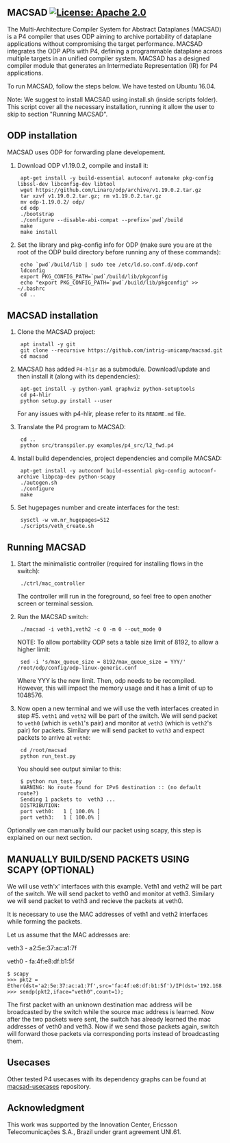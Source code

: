 ## MACSAD [![License: Apache 2.0](https://img.shields.io/hexpm/l/plug.svg?style=for-the-badge)](LICENSE)

The Multi-Architecture Compiler System for Abstract Dataplanes (MACSAD) is a P4 compiler that uses ODP aiming to archive portability of dataplane applications without compromising the target performance. MACSAD integrates the ODP APIs with P4, defining a programmable dataplane across multiple targets in an unified compiler system. MACSAD has a designed compiler module that generates an Intermediate Representation (IR) for P4 applications.

To run MACSAD, follow the steps below. We have tested on Ubuntu 16.04.

Note: We suggest to install MACSAD using install.sh (inside scripts folder). This script cover all the necessary installation, running it allow the user to skip to section "Running MACSAD".

## ODP installation

MACSAD uses ODP for forwarding plane developement.

1. Download ODP v1.19.0.2, compile and install it:

        apt-get install -y build-essential autoconf automake pkg-config libssl-dev libconfig-dev libtool
        wget https://github.com/Linaro/odp/archive/v1.19.0.2.tar.gz
        tar xzvf v1.19.0.2.tar.gz; rm v1.19.0.2.tar.gz
        mv odp-1.19.0.2/ odp/
        cd odp
        ./bootstrap
        ./configure --disable-abi-compat --prefix=`pwd`/build
        make
        make install

2. Set the library and pkg-config info for ODP (make sure you are at the root
of the ODP build directory before running any of these commands):

        echo `pwd`/build/lib | sudo tee /etc/ld.so.conf.d/odp.conf
        ldconfig
        export PKG_CONFIG_PATH=`pwd`/build/lib/pkgconfig
        echo "export PKG_CONFIG_PATH=`pwd`/build/lib/pkgconfig" >> ~/.bashrc
        cd ..


## MACSAD installation

1. Clone the MACSAD project:

        apt install -y git
        git clone --recursive https://github.com/intrig-unicamp/macsad.git
        cd macsad
	
2. MACSAD has added `P4-hlir` as a submodule. Download/update and then install
it (along with its dependencies):

        apt-get install -y python-yaml graphviz python-setuptools
        cd p4-hlir
        python setup.py install --user

    For any issues with p4-hlir, please refer to its `README.md` file.

3. Translate the P4 program to MACSAD:
        
        cd ..
        python src/transpiler.py examples/p4_src/l2_fwd.p4

4. Install build dependencies, project dependencies and compile MACSAD:

        apt-get install -y autoconf build-essential pkg-config autoconf-archive libpcap-dev python-scapy
        ./autogen.sh
        ./configure
        make

5. Set hugepages number and create interfaces for the test:

        sysctl -w vm.nr_hugepages=512
        ./scripts/veth_create.sh

## Running MACSAD

1. Start the minimalistic controller (required for installing flows in the
switch):

        ./ctrl/mac_controller

    The controller will run in the foreground, so feel free to open another
    screen or terminal session.


2. Run the MACSAD switch:

        ./macsad -i veth1,veth2 -c 0 -m 0 --out_mode 0

    NOTE: To allow portability ODP sets a table size limit of 8192, to allow a higher limit:

        sed -i 's/max_queue_size = 8192/max_queue_size = YYY/' /root/odp/config/odp-linux-generic.conf

    Where YYY is the new limit. Then, odp needs to be recompiled. However, this will impact the memory usage and it has a limit of up to 1048576.

3. Now open a new terminal and we will use the veth interfaces created in step #5. `veth1` and `veth2` will
be part of the switch. We will send packet to `veth0` (which is `veth1`'s pair)
and monitor at `veth3` (which is `veth2`'s pair) for packets. Similary we will
send packet to `veth3` and expect packets to arrive at `veth0`:

        cd /root/macsad
        python run_test.py

    You should see output similar to this:

        $ python run_test.py
        WARNING: No route found for IPv6 destination :: (no default route?)
        Sending 1 packets to  veth3 ...
        DISTRIBUTION:
        port veth0:   1 [ 100.0% ]
        port veth3:   1 [ 100.0% ]

Optionally we can manually build our packet using scapy, this step is explained on our next section.

## MANUALLY BUILD/SEND PACKETS USING SCAPY (OPTIONAL)

We will use veth'x' interfaces with this example. Veth1 and veth2 will be part of the switch. We will send packet to veth0 and monitor at veth3. Similary we will send packet to veth3 and recieve the packets at veth0.

It is necessary to use the MAC addresses of veth1 and veth2 interfaces while forming the packets. 

Let us assume that the MAC addresses are: 

veth3 - a2:5e:37:ac:a1:7f

veth0 - fa:4f:e8:df:b1:5f

	$ scapy
	>>> pkt2 = Ether(dst='a2:5e:37:ac:a1:7f',src='fa:4f:e8:df:b1:5f')/IP(dst='192.168.0.2',src='192.168.0.1')
	>>> sendp(pkt2,iface="veth0",count=1);

The first packet with an unknown destination mac address will be broadcasted by the switch while the source mac address is learned. Now after the two packets were sent, the switch has already learned the mac addresses of veth0 and veth3. Now if we send those packets again, switch will forward those packets via corresponding ports instead of broadcasting them.

## Usecases

Other tested P4 usecases with its dependency graphs can be found at [macsad-usecases](https://github.com/intrig-unicamp/macsad-usecases) repository.

## Acknowledgment

This work was supported by the Innovation Center, Ericsson Telecomunicações S.A., Brazil under grant agreement UNI.61.
